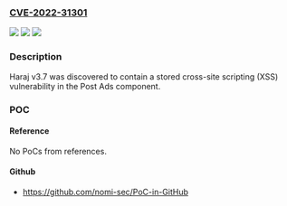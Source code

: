 ### [CVE-2022-31301](https://cve.mitre.org/cgi-bin/cvename.cgi?name=CVE-2022-31301)
![](https://img.shields.io/static/v1?label=Product&message=n%2Fa&color=blue)
![](https://img.shields.io/static/v1?label=Version&message=n%2Fa&color=blue)
![](https://img.shields.io/static/v1?label=Vulnerability&message=n%2Fa&color=brighgreen)

### Description

Haraj v3.7 was discovered to contain a stored cross-site scripting (XSS) vulnerability in the Post Ads component.

### POC

#### Reference
No PoCs from references.

#### Github
- https://github.com/nomi-sec/PoC-in-GitHub

